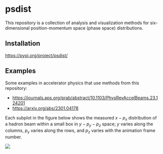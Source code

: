 # psdist

This repository is a collection of analysis and visualization methods for six-dimensional position-momentum space (phase space) distributions.


## Installation

https://pypi.org/project/psdist/


## Examples

Some examples in accelerator physics that use methods from this repository:
* https://journals.aps.org/prab/abstract/10.1103/PhysRevAccelBeams.23.124201
* https://arxiv.org/abs/2301.04178

Each subplot in the figure below shows the measured $x-p_x$ distribution of a hadron beam within a small box in $y-p_y-p_z$ space; $y$ varies along the columns, $p_y$ varies along the rows, and $p_z$ varies with the animation frame number.

![](examples/figures/view_yyp_slice_xxp_wslice.gif)
